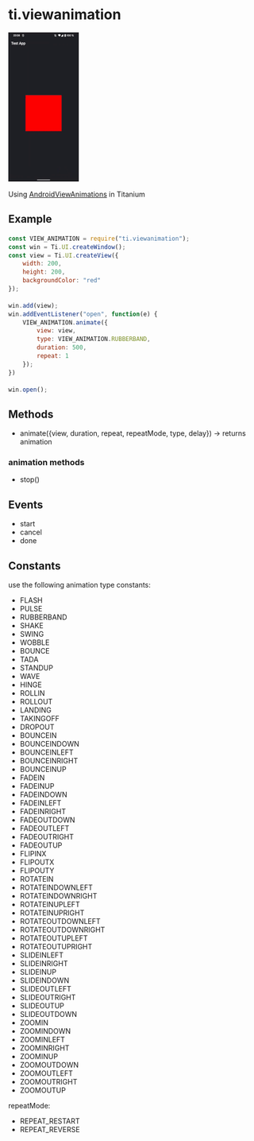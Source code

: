 # ti.viewanimation

<img src="ani.gif"/>
<br/>

Using [AndroidViewAnimations](https://github.com/daimajia/AndroidViewAnimations) in Titanium

## Example

```js
const VIEW_ANIMATION = require("ti.viewanimation");
const win = Ti.UI.createWindow();
const view = Ti.UI.createView({
	width: 200,
	height: 200,
	backgroundColor: "red"
});

win.add(view);
win.addEventListener("open", function(e) {
	VIEW_ANIMATION.animate({
		view: view,
		type: VIEW_ANIMATION.RUBBERBAND,
		duration: 500,
		repeat: 1
	});
})

win.open();
```

## Methods
* animate({view, duration, repeat, repeatMode, type, delay}) -> returns animation

### animation methods
* stop()

## Events
* start
* cancel
* done

## Constants

use the following animation type constants:

* FLASH
* PULSE
* RUBBERBAND
* SHAKE
* SWING
* WOBBLE
* BOUNCE
* TADA
* STANDUP
* WAVE
* HINGE
* ROLLIN
* ROLLOUT
* LANDING
* TAKINGOFF
* DROPOUT
* BOUNCEIN
* BOUNCEINDOWN
* BOUNCEINLEFT
* BOUNCEINRIGHT
* BOUNCEINUP
* FADEIN
* FADEINUP
* FADEINDOWN
* FADEINLEFT
* FADEINRIGHT
* FADEOUTDOWN
* FADEOUTLEFT
* FADEOUTRIGHT
* FADEOUTUP
* FLIPINX
* FLIPOUTX
* FLIPOUTY
* ROTATEIN
* ROTATEINDOWNLEFT
* ROTATEINDOWNRIGHT
* ROTATEINUPLEFT
* ROTATEINUPRIGHT
* ROTATEOUTDOWNLEFT
* ROTATEOUTDOWNRIGHT
* ROTATEOUTUPLEFT
* ROTATEOUTUPRIGHT
* SLIDEINLEFT
* SLIDEINRIGHT
* SLIDEINUP
* SLIDEINDOWN
* SLIDEOUTLEFT
* SLIDEOUTRIGHT
* SLIDEOUTUP
* SLIDEOUTDOWN
* ZOOMIN
* ZOOMINDOWN
* ZOOMINLEFT
* ZOOMINRIGHT
* ZOOMINUP
* ZOOMOUTDOWN
* ZOOMOUTLEFT
* ZOOMOUTRIGHT
* ZOOMOUTUP


repeatMode:
* REPEAT_RESTART
* REPEAT_REVERSE
